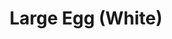 ---
templateKey: blog-post
featuredpost: false
featuredimage: /assets/Large_Egg_(White).png
title: Large Egg (White)
description: Animal Products
testfield: 348
---